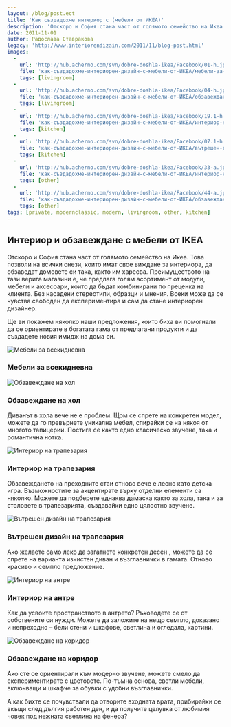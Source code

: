 ```yaml
---
layout: /blog/post.ect
title: 'Как създадохме интериор с (мебели от ИКЕА)'
description: 'Отскоро и София стана част от голямото семейство на Икеа. Това позволи на всички онези, които имат свое виждане за интериора, да обзаведат домовете си така, както им харесва. Ще ви покажем няколко наши предложения, които биха ви помогнали да се ориентирате в богатата гама от предлагани продукти и да създадете новия имидж на дома си.'
date: 2011-11-01
author: Радослава Ставракова
legacy: 'http://www.interiorendizain.com/2011/11/blog-post.html'
images:
  -
    url: 'http://hub.acherno.com/svn/dobre-doshla-ikea/Facebook/01-h.jpg'
    file: 'как-създадохме-интериорен-дизайн-с-мебели-от-ИКЕА/мебели-за-всекидневна.jpg'
    tags: [livingroom]
  -
    url: 'http://hub.acherno.com/svn/dobre-doshla-ikea/Facebook/04-h.jpg'
    file: 'как-създадохме-интериорен-дизайн-с-мебели-от-ИКЕА/обзавеждане-на-хол.jpg'
    tags: [livingroom]
  -
    url: 'http://hub.acherno.com/svn/dobre-doshla-ikea/Facebook/19.1-h.jpg'
    file: 'как-създадохме-интериорен-дизайн-с-мебели-от-ИКЕА/интериор-на-трапезария-с-ИКЕА.jpg'
    tags: [kitchen]
  -
    url: 'http://hub.acherno.com/svn/dobre-doshla-ikea/Facebook/07.1-h.jpg'
    file: 'как-създадохме-интериорен-дизайн-с-мебели-от-ИКЕА/вътрешен-дизайн-на-трапезария.jpg'
    tags: [kitchen]
  -
    url: 'http://hub.acherno.com/svn/dobre-doshla-ikea/Facebook/33-a.jpg'
    file: 'как-създадохме-интериорен-дизайн-с-мебели-от-ИКЕА/интериор-на-антре.jpg'
    tags: [other]
  -
    url: 'http://hub.acherno.com/svn/dobre-doshla-ikea/Facebook/44-a.jpg'
    file: 'как-създадохме-интериорен-дизайн-с-мебели-от-ИКЕА/обзавеждане-на-коридор.jpg'
    tags: [other]
tags: [private, modernclassic, modern, livingroom, other, kitchen]
---
```

## **Интериор** и **обзавеждане** с мебели от IKEA
Отскоро и София стана част от голямото семейство на Икеа. Това позволи на всички онези, които имат свое виждане за интериора, да обзаведат домовете си така, както им харесва. Преимуществото на тази верига магазини е, че предлага голям асортимент от модули, мебели и аксесоари, които да бъдат комбинирани по преценка на клиента. Без насадени стереотипи, образци и мнения. Всеки може да се чувства свободен да експериментира и сам да стане интериорен дизайнер.

Ще ви покажем няколко наши предложения, които биха ви помогнали да се ориентирате в богатата гама от предлагани продукти и да създадете новия имидж на дома си.

![Мебели за всекидневна](как-създадохме-интериорен-дизайн-с-мебели-от-ИКЕА/мебели-за-всекидневна.jpg)
### Мебели за **всекидневна**

![Обзавеждане на хол](как-създадохме-интериорен-дизайн-с-мебели-от-ИКЕА/обзавеждане-на-хол.jpg)
### Обзавеждане на **хол**

Диванът в хола вече не е проблем. Щом се спрете на конкретен модел, можете да го превърнете уникална мебел, спирайки се на някоя от многото тапицерии. Постига се както едно класическо звучене, така и романтична нотка.

![Интериор на трапезария](как-създадохме-интериорен-дизайн-с-мебели-от-ИКЕА/интериор-на-трапезария-с-ИКЕА.jpg)
### Интериор на **трапезария**

Обзавеждането на преходните стаи отново вече е лесно като детска игра. Възможностите за акцентирате върху отделни елементи са няколко. Можете да подберете еднаква дамаска както за хола, така и за столовете в трапезарията, създавайки едно цялостно звучене.
  
![Вътрешен дизайн на трапезария](как-създадохме-интериорен-дизайн-с-мебели-от-ИКЕА/вътрешен-дизайн-на-трапезария.jpg)
### Вътрешен дизайн на **трапезария**

Ако желаете само леко да загатнете конкретен десен , можете да се спрете на варианта изчистен диван и възглавнички в гамата. Отново красиво и семпло предложение.

![Интериор на антре](как-създадохме-интериорен-дизайн-с-мебели-от-ИКЕА/интериор-на-антре.jpg)
### Интериор на **антре**

Как да усвоите пространството в антрето? Ръководете се от собствените си нужди. Можете да заложите на нещо семпло, доказано и непреходно – бели стени и шкафове, светлина и огледала, картини.

![Обзавеждане на коридор](как-създадохме-интериорен-дизайн-с-мебели-от-ИКЕА/обзавеждане-на-коридор.jpg)
### Обзавеждане на **коридор**

Ако сте се ориентирали към модерно звучене, можете смело да експериментирате с цветовете. По-тъмна основа, светли мебели, включващи и шкафче за обувки с удобни възглавнички.

А как бихте се почувствали да отворите входната врата, прибирайки се вкъщи след дългия работен ден, и да получите целувка от любимия човек под нежната светлина на фенера?